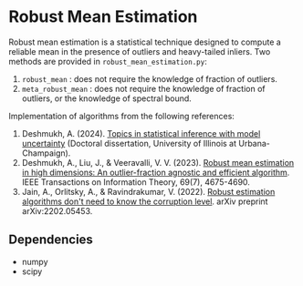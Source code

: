 # Robust Mean Estimation
Robust mean estimation is a statistical technique designed to compute a reliable mean in the presence of outliers and heavy-tailed inliers.
Two methods are provided in `robust_mean_estimation.py`:
1) `robust_mean` : does not require the knowledge of fraction of outliers.
2) `meta_robust_mean` :  does not require the knowledge of fraction of outliers, or the knowledge of spectral bound.
   
Implementation of algorithms from the following references:
1) Deshmukh, A. (2024). [Topics in statistical inference with model uncertainty](https://www.ideals.illinois.edu/items/131409/bitstreams/436773/data.pdf) (Doctoral dissertation, University of Illinois at Urbana-Champaign).
2) Deshmukh, A., Liu, J., & Veeravalli, V. V. (2023). [Robust mean estimation in high dimensions: An outlier-fraction agnostic and efficient algorithm](https://arxiv.org/abs/2102.08573). IEEE Transactions on Information Theory, 69(7), 4675-4690.
3) Jain, A., Orlitsky, A., & Ravindrakumar, V. (2022). [Robust estimation algorithms don't need to know the corruption level](https://arxiv.org/pdf/2202.05453). arXiv preprint arXiv:2202.05453.

## Dependencies
- numpy
- scipy
